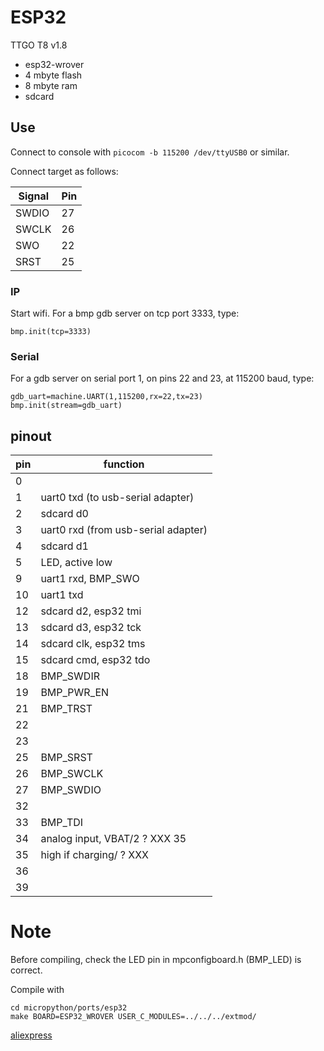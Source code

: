 # ESP32

TTGO T8 v1.8 

- esp32-wrover
- 4 mbyte flash
- 8 mbyte ram
- sdcard 

## Use

Connect to console with ```picocom -b 115200 /dev/ttyUSB0``` or similar. 

Connect target as follows:

Signal|Pin
------|---
SWDIO | 27
SWCLK | 26
SWO   | 22
SRST  | 25

### IP
Start wifi. For a bmp gdb server on tcp port 3333, type:
 
```
bmp.init(tcp=3333)
```
### Serial

For a gdb server on serial port 1, on pins 22 and 23, at 115200 baud, type: 
```
gdb_uart=machine.UART(1,115200,rx=22,tx=23)
bmp.init(stream=gdb_uart)
```

## pinout

pin | function
---|---
0|
1|uart0 txd (to usb-serial adapter)
2|sdcard d0
3|uart0 rxd (from usb-serial adapter)
4|sdcard d1
5|LED, active low
9|uart1 rxd, BMP_SWO
10|uart1 txd
12|sdcard d2, esp32 tmi
13|sdcard d3, esp32 tck
14|sdcard clk, esp32 tms
15|sdcard cmd, esp32 tdo
18|BMP_SWDIR
19|BMP_PWR_EN
21|BMP_TRST
22|
23|
25|BMP_SRST
26|BMP_SWCLK
27|BMP_SWDIO
32|
33|BMP_TDI
34|analog input, VBAT/2 ? XXX 35
35|high if charging/ ? XXX
36|
39|

# Note
Before compiling, check the LED pin in mpconfigboard.h (BMP_LED) is correct.

Compile with 
```
cd micropython/ports/esp32
make BOARD=ESP32_WROVER USER_C_MODULES=../../../extmod/
```

[aliexpress](https://www.aliexpress.com/item/4001049714726.html)